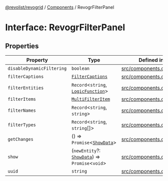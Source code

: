 [@revolist/revogrid](README.md) / [Components](Namespace.Components.md) / RevogrFilterPanel

# Interface: RevogrFilterPanel

## Properties

| Property | Type | Defined in |
| ------ | ------ | ------ |
| `disableDynamicFiltering` | `boolean` | [src/components.d.ts:390](https://github.com/revolist/revogrid/blob/08de4537b2052abd86ff4eb5461780401e3c4fcb/src/components.d.ts#L390) |
| `filterCaptions` | [`FilterCaptions`](TypeAlias.FilterCaptions.md) | [src/components.d.ts:391](https://github.com/revolist/revogrid/blob/08de4537b2052abd86ff4eb5461780401e3c4fcb/src/components.d.ts#L391) |
| `filterEntities` | `Record`\<`string`, [`LogicFunction`](TypeAlias.LogicFunction.md)\> | [src/components.d.ts:392](https://github.com/revolist/revogrid/blob/08de4537b2052abd86ff4eb5461780401e3c4fcb/src/components.d.ts#L392) |
| `filterItems` | [`MultiFilterItem`](TypeAlias.MultiFilterItem.md) | [src/components.d.ts:393](https://github.com/revolist/revogrid/blob/08de4537b2052abd86ff4eb5461780401e3c4fcb/src/components.d.ts#L393) |
| `filterNames` | `Record`\<`string`, `string`\> | [src/components.d.ts:394](https://github.com/revolist/revogrid/blob/08de4537b2052abd86ff4eb5461780401e3c4fcb/src/components.d.ts#L394) |
| `filterTypes` | `Record`\<`string`, `string`[]\> | [src/components.d.ts:395](https://github.com/revolist/revogrid/blob/08de4537b2052abd86ff4eb5461780401e3c4fcb/src/components.d.ts#L395) |
| `getChanges` | () => `Promise`\<[`ShowData`](TypeAlias.ShowData.md)\> | [src/components.d.ts:396](https://github.com/revolist/revogrid/blob/08de4537b2052abd86ff4eb5461780401e3c4fcb/src/components.d.ts#L396) |
| `show` | (`newEntity`?: [`ShowData`](TypeAlias.ShowData.md)) => `Promise`\<`void`\> | [src/components.d.ts:397](https://github.com/revolist/revogrid/blob/08de4537b2052abd86ff4eb5461780401e3c4fcb/src/components.d.ts#L397) |
| `uuid` | `string` | [src/components.d.ts:398](https://github.com/revolist/revogrid/blob/08de4537b2052abd86ff4eb5461780401e3c4fcb/src/components.d.ts#L398) |
